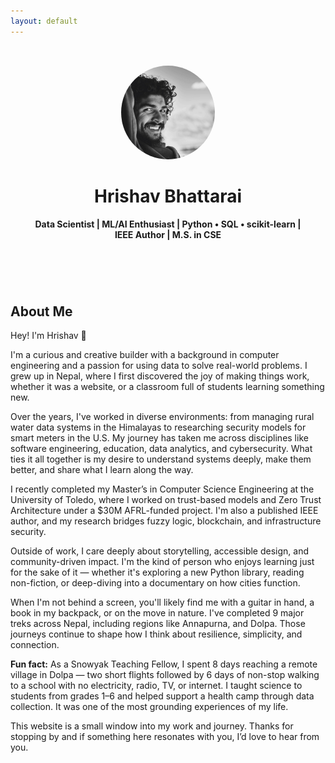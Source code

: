 ```yaml
---
layout: default
---
```


<header style="text-align:center; padding:2rem;">
  <img src="assets/images/profile.jpg" alt="Profile" style="border-radius: 50%; width:150px;">
  <h1>Hrishav Bhattarai</h1>
  <p><strong>Data Scientist | ML/AI Enthusiast | Python • SQL • scikit-learn | IEEE Author | M.S. in CSE</strong></p>
</header>

<section>
  <h2>About Me</h2>
  <p>Hey! I'm Hrishav 👋</p>
  <p>
    I'm a curious and creative builder with a background in computer engineering and a passion for using data to solve real-world problems. I grew up in Nepal, where I first discovered the joy of making things work, whether it was a website, or a classroom full of students learning something new.
  </p>
  <p>
    Over the years, I've worked in diverse environments: from managing rural water data systems in the Himalayas to researching security models for smart meters in the U.S. My journey has taken me across disciplines like software engineering, education, data analytics, and cybersecurity. What ties it all together is my desire to understand systems deeply, make them better, and share what I learn along the way.
  </p>
  <p>
    I recently completed my Master’s in Computer Science Engineering at the University of Toledo, where I worked on trust-based models and Zero Trust Architecture under a $30M AFRL-funded project. I'm also a published IEEE author, and my research bridges fuzzy logic, blockchain, and infrastructure security.
  </p>
<p>
  Outside of work, I care deeply about storytelling, accessible design, and community-driven impact. I'm the kind of person who enjoys learning just for the sake of it — whether it's exploring a new Python library, reading non-fiction, or deep-diving into a documentary on how cities function.
</p>
<p>
  When I'm not behind a screen, you'll likely find me with a guitar in hand, a book in my backpack, or on the move in nature. I've completed 9 major treks across Nepal, including regions like Annapurna, and Dolpa. Those journeys continue to shape how I think about resilience, simplicity, and connection.
</p>
<p>
  <strong>Fun fact:</strong> As a Snowyak Teaching Fellow, I spent 8 days reaching a remote village in Dolpa — two short flights followed by 6 days of non-stop walking to a school with no electricity, radio, TV, or internet. I taught science to students from grades 1–6 and helped support a health camp through data collection. It was one of the most grounding experiences of my life.
</p>
<p>
  This website is a small window into my work and journey. Thanks for stopping by and if something here resonates with you, I’d love to hear from you.
</p>
</section>
